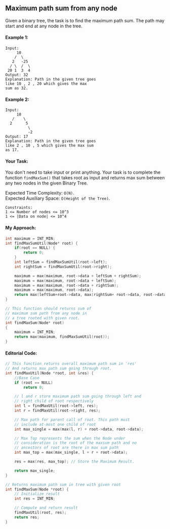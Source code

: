 ## Maximum path sum from any node

Given a binary tree, the task is to find the maximum path sum. The path may start and end at any node in the tree.

#### Example 1:

```
Input:
     10
    /  \
   2   -25
  / \  /  \
 20 1  3  4
Output: 32
Explanation: Path in the given tree goes
like 10 , 2 , 20 which gives the max
sum as 32.
```

#### Example 2:

```
Input:
     10
   /    \
  2      5
          \
          -2
Output: 17
Explanation: Path in the given tree goes
like 2 , 10 , 5 which gives the max sum
as 17.
```

#### Your Task:

You don't need to take input or print anything. Your task is to complete the function `findMaxSum()` that takes root as input and returns max sum between any two nodes in the given Binary Tree.

Expected Time Complexity: `O(N)`.  
Expected Auxiliary Space: `O(Height of the Tree)`.

```
Constraints:
1 <= Number of nodes <= 10^3
1 <= |Data on node| <= 10^4
```

#### My Approach:

```c++
int maximum = INT_MIN;
int findMaxSumUtil(Node* root) {
    if(root == NULL) {
        return 0;
    }
    int leftSum = findMaxSumUtil(root->left);
    int rightSum = findMaxSumUtil(root->right);

    maximum = max(maximum, root->data + leftSum + rightSum);
    maximum = max(maximum, root->data + leftSum);
    maximum = max(maximum, root->data + rightSum);
    maximum = max(maximum, root->data);
    return max(leftSum+root->data, max(rightSum+ root->data, root->data));
}

// This function should returns sum of
// maximum sum path from any node in
// a tree rooted with given root.
int findMaxSum(Node* root)
{
    maximum = INT_MIN;
    return max(maximum, findMaxSumUtil(root));
}
```

#### Editorial Code:

```c++
// This function returns overall maximum path sum in 'res'
// And returns max path sum going through root.
int findMaxUtil(Node *root, int &res) {
    //Base Case
    if (root == NULL)
        return 0;

    // l and r store maximum path sum going through left and
    // right child of root respectively
    int l = findMaxUtil(root->left, res);
    int r = findMaxUtil(root->right, res);

    // Max path for parent call of root. This path must
    // include at-most one child of root
    int max_single = max(max(l, r) + root->data, root->data);

    // Max Top represents the sum when the Node under
    // consideration is the root of the maxsum path and no
    // ancestors of root are there in max sum path
    int max_top = max(max_single, l + r + root->data);

    res = max(res, max_top); // Store the Maximum Result.

    return max_single;
}

// Returns maximum path sum in tree with given root
int findMaxSum(Node *root) {
    // Initialize result
    int res = INT_MIN;

    // Compute and return result
    findMaxUtil(root, res);
    return res;
}
```
